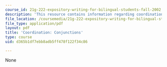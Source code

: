 ```yaml
---
course_id: 21g-222-expository-writing-for-bilingual-students-fall-2002
description: 'This resource contains information regarding coordination: Conjunctions.'
file_location: /coursemedia/21g-222-expository-writing-for-bilingual-students-fall-2002/d365b1df7ebb8adb5ff478f122f34c86_MIT21G_222F02_Coordinatn_i.pdf
file_type: application/pdf
layout: pdf
title: 'Coordination: Conjunctions'
type: course
uid: d365b1df7ebb8adb5ff478f122f34c86

---
```

None